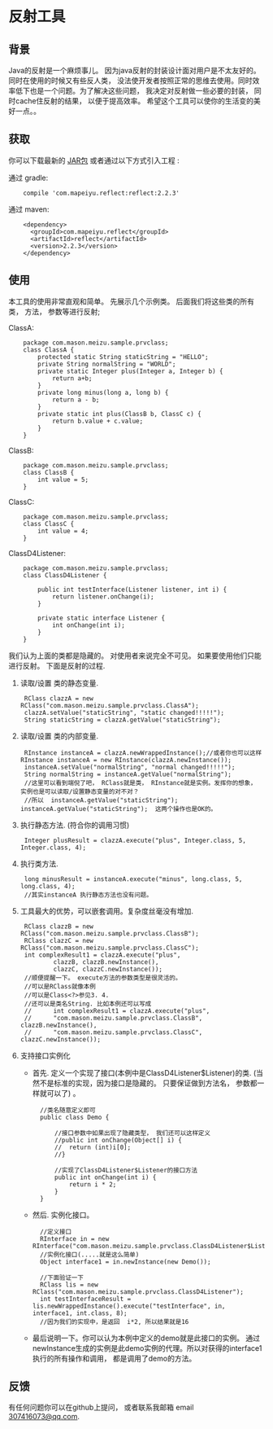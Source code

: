 # 反射工具

## 背景

  Java的反射是一个麻烦事儿。 因为java反射的封装设计面对用户是不太友好的。 同时在使用的时候又有些反人类， 没法使开发者按照正常的思维去使用。同时效率低下也是一个问题。为了解决这些问题， 我决定对反射做一些必要的封装， 同时cache住反射的结果， 以便于提高效率。 希望这个工具可以使你的生活变的美好一点。。

## 获取

你可以下载最新的 [JAR包][1] 或者通过以下方式引入工程 :

通过 gradle:

        compile 'com.mapeiyu.reflect:reflect:2.2.3'

通过 maven:

        <dependency>
          <groupId>com.mapeiyu.reflect</groupId>
          <artifactId>reflect</artifactId>
          <version>2.2.3</version>
        </dependency>

## 使用

本工具的使用非常直观和简单。 先展示几个示例类。 后面我们将这些类的所有类， 方法， 参数等进行反射;

ClassA:

        package com.mason.meizu.sample.prvclass;
        class ClassA {
            protected static String staticString = "HELLO";
            private String normalString = "WORLD";
            private static Integer plus(Integer a, Integer b) {
                return a+b;
            }
            private long minus(long a, long b) {
                return a - b;
            }
            private static int plus(ClassB b, ClassC c) {
                return b.value + c.value;
            }
        }

ClassB:

        package com.mason.meizu.sample.prvclass;
        class ClassB {
            int value = 5;
        }

ClassC:

        package com.mason.meizu.sample.prvclass;
        class ClassC {
            int value = 4;
        }

ClassD4Listener:

        package com.mason.meizu.sample.prvclass;
        class ClassD4Listener {
    
            public int testInterface(Listener listener, int i) {
                return listener.onChange(i);
            }
            
            private static interface Listener {
                int onChange(int i);
            }
        }

我们认为上面的类都是隐藏的。 对使用者来说完全不可见。 如果要使用他们只能进行反射。 下面是反射的过程.

1. 读取/设置 类的静态变量.

        RClass clazzA = new RClass("com.mason.meizu.sample.prvclass.ClassA");
        clazzA.setValue("staticString", "static changed!!!!!");
        String staticString = clazzA.getValue("staticString");

2. 读取/设置 类的内部变量. 

        RInstance instanceA = clazzA.newWrappedInstance();//或者你也可以这样 RInstance instanceA = new RInstance(clazzA.newInstance());
        instanceA.setValue("normalString", "normal changed!!!!!");
        String normalString = instanceA.getValue("normalString");
        //这里可以看到端倪了吧， RClass就是类， RInstance就是实例。发挥你的想象， 实例也是可以读取/设置静态变量的对不对？
        //所以  instanceA.getValue("staticString");    instanceA.getValue("staticString");  这两个操作也是OK的。

3. 执行静态方法. (符合你的调用习惯)
		
        Integer plusResult = clazzA.execute("plus", Integer.class, 5, Integer.class, 4);

4. 执行类方法.

        long minusResult = instanceA.execute("minus", long.class, 5, long.class, 4);
        //其实instanceA 执行静态方法也没有问题。

5. 工具最大的优势，可以嵌套调用。复杂度丝毫没有增加.

		RClass clazzB = new RClass("com.mason.meizu.sample.prvclass.ClassB");
		RClass clazzC = new RClass("com.mason.meizu.sample.prvclass.ClassC");
		int complexResult1 = clazzA.execute("plus", 
				clazzB, clazzB.newInstance(), 
				clazzC, clazzC.newInstance());
		//顺便提醒一下。 execute方法的参数类型是很灵活的。 
		//可以是RClass就像本例
		//可以是Class<?>参见3. 4. 
		//还可以是类名String. 比如本例还可以写成  		
		//		int complexResult1 = clazzA.execute("plus", 
		//		"com.mason.meizu.sample.prvclass.ClassB", clazzB.newInstance(), 
		//		"com.mason.meizu.sample.prvclass.ClassC", clazzC.newInstance());

6. 支持接口实例化 

    * 首先. 定义一个实现了接口(本例中是ClassD4Listener$Listener)的类. (当然不是标准的实现，因为接口是隐藏的。 只要保证做到方法名， 参数都一样就可以了) 。

    		//类名随意定义即可
            public class Demo {
            
                //接口参数中如果出现了隐藏类型， 我们还可以这样定义
                //public int onChange(Object[] i) {
                //  return (int)i[0];
                //}
                
                //实现了ClassD4Listener$Listener的接口方法
                public int onChange(int i) {
                    return i * 2;
                }
            }

    * 然后. 实例化接口。

    		//定义接口
            RInterface in = new RInterface("com.mason.meizu.sample.prvclass.ClassD4Listener$Listener");
            //实例化接口(.....就是这么简单)
            Object interface1 = in.newInstance(new Demo());

            //下面验证一下
            RClass lis = new RClass("com.mason.meizu.sample.prvclass.ClassD4Listener");
            int testInterfaceResult = lis.newWrappedInstance().execute("testInterface", in, interface1, int.class, 8);
            //因为我们的实现中，是返回  i*2, 所以结果就是16

    * 最后说明一下。你可以认为本例中定义的demo就是此接口的实例。 通过newInstance生成的实例是此demo实例的代理。所以对获得的interface1执行的所有操作和调用， 都是调用了demo的方法。 



## 反馈
   有任何问题你可以在github上提问， 或者联系我邮箱 email 307416073@qq.com.

[1]: https://search.maven.org/remote_content?g=com.github.masontool&a=reflect&v=LATEST
